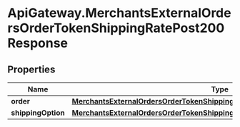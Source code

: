 # ApiGateway.MerchantsExternalOrdersOrderTokenShippingRatePost200Response

## Properties

Name | Type | Description | Notes
------------ | ------------- | ------------- | -------------
**order** | [**MerchantsExternalOrdersOrderTokenShippingRatePost200ResponseOrder**](MerchantsExternalOrdersOrderTokenShippingRatePost200ResponseOrder.md) |  | [optional] 
**shippingOption** | [**MerchantsExternalOrdersOrderTokenShippingRatePost200ResponseShippingOption**](MerchantsExternalOrdersOrderTokenShippingRatePost200ResponseShippingOption.md) |  | [optional] 


